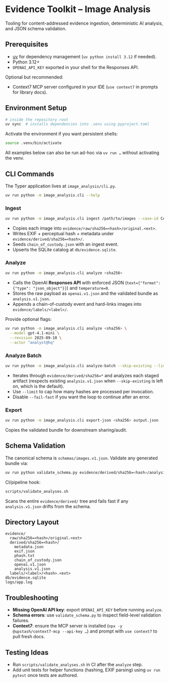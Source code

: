 # Evidence Toolkit – Image Analysis

Tooling for content-addressed evidence ingestion, deterministic AI analysis, and JSON schema validation.

## Prerequisites

- [uv](https://github.com/astral-sh/uv) for dependency management (`uv python install 3.12` if needed).
- Python 3.12+
- `OPENAI_API_KEY` exported in your shell for the Responses API.

Optional but recommended:

- Context7 MCP server configured in your IDE (`use context7` in prompts for library docs).

## Environment Setup

```bash
# inside the repository root
uv sync  # installs dependencies into .venv using pyproject.toml
```

Activate the environment if you want persistent shells:

```bash
source .venv/bin/activate
```

All examples below can also be run ad-hoc via `uv run …` without activating the venv.

## CLI Commands

The Typer application lives at `image_analysis/cli.py`.

```bash
uv run python -m image_analysis.cli --help
```

### Ingest

```bash
uv run python -m image_analysis.cli ingest /path/to/images --case-id CASE123
```

- Copies each image into `evidence/raw/sha256=<hash>/original.<ext>`.
- Writes EXIF + perceptual hash + metadata under `evidence/derived/sha256=<hash>/`.
- Seeds `chain_of_custody.json` with an ingest event.
- Upserts the SQLite catalog at `db/evidence.sqlite`.

### Analyze

```bash
uv run python -m image_analysis.cli analyze <sha256>
```

- Calls the OpenAI **Responses API** with enforced JSON (`text={"format": {"type": "json_object"}}`) and `temperature=0`.
- Stores the raw payload as `openai.v1.json` and the validated bundle as `analysis.v1.json`.
- Appends a chain-of-custody event and hard-links images into `evidence/labels/<label>/`.

Provide optional flags:

```bash
uv run python -m image_analysis.cli analyze <sha256> \
  --model gpt-4.1-mini \
  --revision 2025-09-10 \
  --actor "analyst@hq"
```

### Analyze Batch

```bash
uv run python -m image_analysis.cli analyze-batch --skip-existing --limit 10
```

- Iterates through `evidence/derived/sha256=*` and analyzes each staged artifact (respects existing `analysis.v1.json` when `--skip-existing` is left on, which is the default).
- Use `--limit` to cap how many hashes are processed per invocation.
- Disable `--fail-fast` if you want the loop to continue after an error.

### Export

```bash
uv run python -m image_analysis.cli export-json <sha256> output.json
```

Copies the validated bundle for downstream sharing/audit.

## Schema Validation

The canonical schema is `schemas/images.v1.json`. Validate any generated bundle via:

```bash
uv run python validate_schema.py evidence/derived/sha256=<hash>/analysis.v1.json
```

CI/pipeline hook:

```bash
scripts/validate_analyses.sh
```

Scans the entire `evidence/derived/` tree and fails fast if any `analysis.v1.json` drifts from the schema.

## Directory Layout

```
evidence/
  raw/sha256=<hash>/original.<ext>
  derived/sha256=<hash>/
    metadata.json
    exif.json
    phash.txt
    chain_of_custody.json
    openai.v1.json
    analysis.v1.json
  labels/<label>/<hash>.<ext>
db/evidence.sqlite
logs/app.log
```

## Troubleshooting

- **Missing OpenAI API key**: export `OPENAI_API_KEY` before running `analyze`.
- **Schema errors**: use `validate_schema.py` to inspect field-level validation failures.
- **Context7**: ensure the MCP server is installed (`npx -y @upstash/context7-mcp --api-key …`) and prompt with `use context7` to pull fresh docs.

## Testing Ideas

- Run `scripts/validate_analyses.sh` in CI after the `analyze` step.
- Add unit tests for helper functions (hashing, EXIF parsing) using `uv run pytest` once tests are authored.
